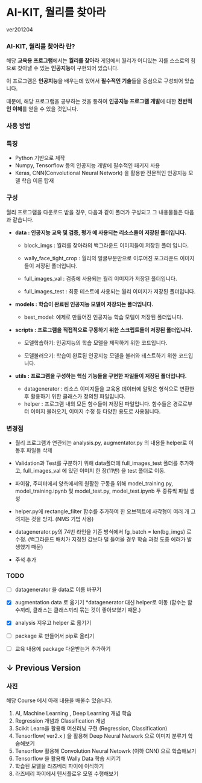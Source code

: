 # AI-KIT, 월리를 찾아라

ver201204



### AI-KIT, 월리를 찾아라 란?

해당 **교육용 프로그램**에서는 **월리를 찾아라** 게임에서 월리가 어디있는 지를 스스로의 힘으로 찾아낼 수 있는 **인공지능**이 구현되어 있습니다.

이 프로그램은 **인공지능**을 배우는데 있어서 **필수적인 기술**들을 중심으로 구성되어 있습니다.

때문에, 해당 프로그램을 공부하는 것을 통하여 **인공지능 프로그램 개발**에 대한 **전반적인 이해**를 얻을 수 있을 것입니다.



### 사용 방법



### 특징

* Python 기반으로 제작
* Numpy, Tensorflow 등의 인공지능 개발에 필수적인 패키지 사용
* Keras, CNN(Convolutional Neural Network) 을 활용한 전문적인 인공지능 모델 학습 이론 탑재



### 구성

월리 프로그램을 다운로드 받을 경우, 다음과 같이 폴더가 구성되고 그 내용물들은 다음과 같습니다.

* **data : 인공지능 교육 및 검증, 평가 에 사용되는 리소스들이 저장된 폴더입니다.**
  
  * block_imgs : 월리를 찾아라의 백그라운드 이미지들이 저장된 폴더 입니다.
    
  * wally_face_tight_crop : 월리의 얼굴부분만으로 이루어진 포그라운드 이미지들이 저장된 폴더입니다.
    
  * full_images_val : 검증에 사용되는 월리 이미지가 저장된 폴더입니다.
    
  * full_images_test : 최종 테스트에 사용되는 월리 이미지가 저장된 폴더입니다.
  
  
  
* **models : 학습이 완료된 인공지능 모델이 저장되는 폴더입니다.**

  * best_model: 예제로 만들어진 인공지능 학습 모델이 저장된 폴더입니다.

  

* **scripts : 프로그램을 직접적으로 구동하기 위한 스크립트들이 저장된 폴더입니다.**

  * 모델학습하기: 인공지능의 학습 모델을 제작하기 위한 코드입니다. 

  * 모델불러오기: 학습이 완료된 인공지능 모델을 불러와 테스트하기 위한 코드입니다.

    

* **utils : 프로그램을 구성하는 핵심 기능들을 구현한 파일들이 저장된 폴더입니다.**

  * datagenerator : 리소스 이미지들을 교육용 데이터에 알맞은 형식으로 변환한 후 활용하기 위한 클래스가 정의된 파일입니다.
  * helper : 프로그램 내의 모든 함수들이 저장된 파일입니다.
                  함수들은 경로로부터 이미지 불러오기, 이미지 수정 등 다양한 용도로 사용됩니다.



### 변경점

* 월리 프로그램과 연관되는 analysis.py, augmentator.py 의 내용들 helper로 이동후 파일들 삭제

* Validation과 Test를 구분하기 위해 data폴더에 full_images_test 폴더를 추가하고, 
  full_images_val 에 있던 이미지 한 장(11번) 을 test 폴더로 이동.

* 파이참, 주피터에서 양측에서의 원활한 구동을 위해 model_training.py, model_training.ipynb 및 
  model_test.py, model_test.ipynb 두 종류씩 파일 생성

* helper.py에 rectangle_filter 함수를 추가하여 한 오브젝트에 사각형이 여러 개 그려지는 것을 방지. (NMS 기법 사용) 
  
* datagenerator.py의 74번 라인을 기존 방식에서 fg_batch = len(bg_imgs) 로 수정. (백그라운드 배치가 지정된 값보다 덜 들어올 경우 학습 과정 도중 에러가 발생했기 때문)
  
* 주석 추가

  

### TODO 

- [ ] datagenerator 을 data로 이름 바꾸기 

- [x] augmentation data 로 옮기기  *datagenerator 대신 helper로 이동 (함수는 함수끼리, 클래스는 클래스끼리 묶는 것이 좋아보였기 때문.)

- [x] analysis 지우고 helper 로 옮기기 

- [ ] package 로 만들어서 pip로 올리기 

- [ ] 교육 내용에 package 다운받는거 추가하기 

  

## ↓ Previous Version

### 사진

해당 Course 에서 아래 내용을 배울수 있습니다. 

1. AI, Machine Learning , Deep Learning 개념 학습 
2. Regression 개념과 Classification 개념 
3. Scikit Learn을 활용해 머신러닝 구현 (Regression, Classification)
4. Tensorflow( ver2.x ) 을 활용해 Deep Neural Network 으로 이미지 분류기 학습해보기 
5. Tensorflow 활용해 Convolution Neural Netowrk (이하 CNN) 으로 학습해보기
6. Tensorflow 을 활용해 Wally Data 학습 시키기
7. 학습된 모델을 라즈베리 파이에 이식하기 
8. 라즈베리 파이에서 텐서플로우 모델 수행해보기
